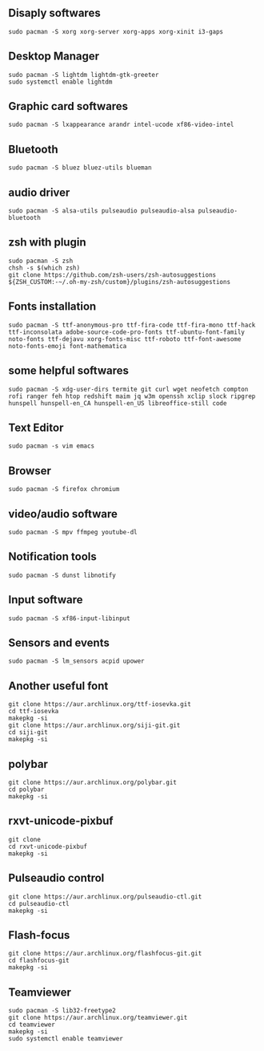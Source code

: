 ## Disaply softwares
```
sudo pacman -S xorg xorg-server xorg-apps xorg-xinit i3-gaps 
```

## Desktop Manager
```
sudo pacman -S lightdm lightdm-gtk-greeter
sudo systemctl enable lightdm
```

## Graphic card softwares
```
sudo pacman -S lxappearance arandr intel-ucode xf86-video-intel
```

## Bluetooth
```
sudo pacman -S bluez bluez-utils blueman
```

## audio driver
```
sudo pacman -S alsa-utils pulseaudio pulseaudio-alsa pulseaudio-bluetooth
```

## zsh with plugin
```
sudo pacman -S zsh
chsh -s $(which zsh)
git clone https://github.com/zsh-users/zsh-autosuggestions ${ZSH_CUSTOM:-~/.oh-my-zsh/custom}/plugins/zsh-autosuggestions
```

## Fonts installation
```
sudo pacman -S ttf-anonymous-pro ttf-fira-code ttf-fira-mono ttf-hack ttf-inconsolata adobe-source-code-pro-fonts ttf-ubuntu-font-family noto-fonts ttf-dejavu xorg-fonts-misc ttf-roboto ttf-font-awesome noto-fonts-emoji font-mathematica
```

## some helpful softwares
```
sudo pacman -S xdg-user-dirs termite git curl wget neofetch compton rofi ranger feh htop redshift maim jq w3m openssh xclip slock ripgrep hunspell hunspell-en_CA hunspell-en_US libreoffice-still code
```

## Text Editor
```
sudo pacman -s vim emacs 
```

## Browser
```
sudo pacman -S firefox chromium
```

## video/audio software
```
sudo pacman -S mpv ffmpeg youtube-dl 
```

## Notification tools
```
sudo pacman -S dunst libnotify
```

## Input software
```
sudo pacman -S xf86-input-libinput
```

## Sensors and events
```
sudo pacman -S lm_sensors acpid upower
```

## Another useful font
```
git clone https://aur.archlinux.org/ttf-iosevka.git
cd ttf-iosevka
makepkg -si
git clone https://aur.archlinux.org/siji-git.git
cd siji-git
makepkg -si
```

## polybar
```
git clone https://aur.archlinux.org/polybar.git
cd polybar
makepkg -si
```

## rxvt-unicode-pixbuf
```
git clone
cd rxvt-unicode-pixbuf
makepkg -si
```

## Pulseaudio control
```
git clone https://aur.archlinux.org/pulseaudio-ctl.git
cd pulseaudio-ctl
makepkg -si
```

## Flash-focus
```
git clone https://aur.archlinux.org/flashfocus-git.git
cd flashfocus-git
makepkg -si
```

## Teamviewer
```
sudo pacman -S lib32-freetype2 
git clone https://aur.archlinux.org/teamviewer.git
cd teamviewer
makepkg -si
sudo systemctl enable teamviewer
```
